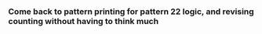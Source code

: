 ### Come back to pattern printing for pattern 22 logic, and revising counting without having to think much